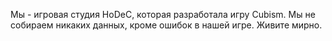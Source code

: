 Мы - игровая студия HoDeC, которая разработала игру Cubism. Мы не собираем никаких данных, кроме ошибок в нашей игре. Живите мирно.
